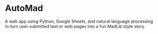 # AutoMad
A web app using Python, Google Sheets, and natural language processing to turn user submitted text or web pages into a fun MadLib style story. 
